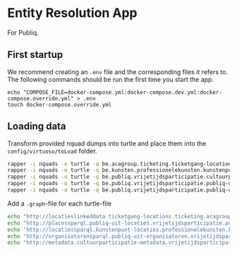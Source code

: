 # Entity Resolution App

For Publiq.

## First startup

We recommend creating an `.env` file and the corresponding files it refers to.
The following commands should be run the first time you start the app.
```
echo "COMPOSE_FILE=docker-compose.yml:docker-compose.dev.yml:docker-compose.override.yml" > .env
touch docker-compose.override.yml
```

## Loading data

Transform provided nquad dumps into turtle and place them into the `config/virtuoso/toLoad` folder.
```sh
rapper -i nquads -o turtle -q be.acagroup.ticketing.ticketgang-locations.locatieslinkeddata_2024-10-04_13-16-18.nq > be.acagroup.ticketing.ticketgang-locations.locatieslinkeddata_2024-10-04_13-16-18.ttl
rapper -i nquads -o turtle -q be.kunsten.professionelekunsten.kunstenpunt-locaties.locatiessparql_2024-10-04_13-16-57.nq > be.kunsten.professionelekunsten.kunstenpunt-locaties.locatiessparql_2024-10-04_13-16-57.ttl
rapper -i nquads -o turtle -q be.publiq.vrijetijdsparticipatie.cultuurparticipatie-metadata.metadata_2024-10-04_13-17-16.nq > be.publiq.vrijetijdsparticipatie.cultuurparticipatie-metadata.metadata_2024-10-04_13-17-16.ttl
rapper -i nquads -o turtle -q be.publiq.vrijetijdsparticipatie.publiq-uit-locaties.placessparql_2024-10-04_13-17-08.nq > be.publiq.vrijetijdsparticipatie.publiq-uit-locaties.placessparql_2024-10-04_13-17-08.ttl
rapper -i nquads -o turtle -q be.publiq.vrijetijdsparticipatie.publiq-uit-organisatoren.organisatorensparql_2024-10-04_13-17-23.nq > be.publiq.vrijetijdsparticipatie.publiq-uit-organisatoren.organisatorensparql_2024-10-04_13-17-23.
```

Add a `.graph`-file for each turtle-file
```sh
echo "http://locatieslinkeddata.ticketgang-locations.ticketing.acagroup.be" > be.acagroup.ticketing.ticketgang-locations.locatieslinkeddata_2024-10-04_13-16-18.ttl.graph
echo "http://placessparql.publiq-uit-locaties.vrijetijdsparticipatie.publiq.be" > be.publiq.vrijetijdsparticipatie.publiq-uit-locaties.placessparql_2024-10-04_13-17-08.ttl.graph
echo "http://locatiessparql.kunstenpunt-locaties.professionelekunsten.kunsten.be" > be.kunsten.professionelekunsten.kunstenpunt-locaties.locatiessparql_2024-10-04_13-16-57.ttl.graph
echo "http://organisatorensparql.publiq-uit-organisatoren.vrijetijdsparticipatie.publiq.be" > be.publiq.vrijetijdsparticipatie.publiq-uit-organisatoren.organisatorensparql_2024-10-04_13-17-23.ttl.graph
echo "http://metadata.cultuurparticipatie-metadata.vrijetijdsparticipatie.publiq.be" > be.publiq.vrijetijdsparticipatie.cultuurparticipatie-metadata.metadata_2024-10-04_13-17-16.ttl.graph
```
